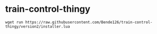 # train-control-thingy
```
wget run https://raw.githubusercontent.com/Bende126/train-control-thingy/version2/installer.lua
```
